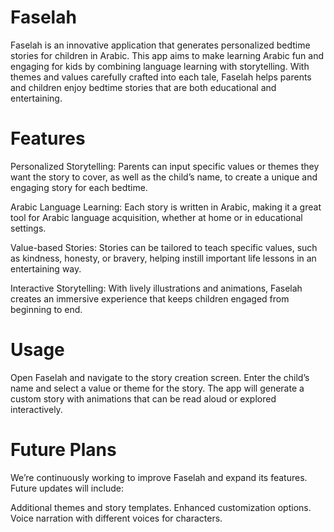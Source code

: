 # Faselah

Faselah is an innovative application that generates personalized bedtime stories for children in Arabic. This app aims to make learning Arabic fun and engaging for kids by combining language learning with storytelling. With themes and values carefully crafted into each tale, Faselah helps parents and children enjoy bedtime stories that are both educational and entertaining.

# Features
Personalized Storytelling: Parents can input specific values or themes they want the story to cover, as well as the child’s name, to create a unique and engaging story for each bedtime.

Arabic Language Learning: Each story is written in Arabic, making it a great tool for Arabic language acquisition, whether at home or in educational settings.

Value-based Stories: Stories can be tailored to teach specific values, such as kindness, honesty, or bravery, helping instill important life lessons in an entertaining way.

Interactive Storytelling: With lively illustrations and animations, Faselah creates an immersive experience that keeps children engaged from beginning to end.


# Usage
Open Faselah and navigate to the story creation screen.
Enter the child’s name and select a value or theme for the story.
The app will generate a custom story with animations that can be read aloud or explored interactively.
# Future Plans
We’re continuously working to improve Faselah and expand its features. Future updates will include:

Additional themes and story templates.
Enhanced customization options.
Voice narration with different voices for characters.


